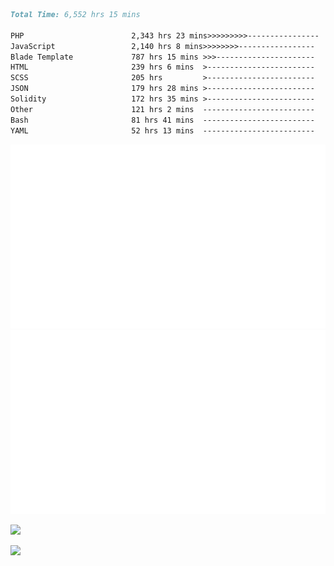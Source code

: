 <!--START_SECTION:waka-->

```markdown
Total Time: 6,552 hrs 15 mins

PHP                        2,343 hrs 23 mins>>>>>>>>>----------------   35.12 %
JavaScript                 2,140 hrs 8 mins>>>>>>>>-----------------   32.07 %
Blade Template             787 hrs 15 mins >>>----------------------   11.80 %
HTML                       239 hrs 6 mins  >------------------------   03.58 %
SCSS                       205 hrs         >------------------------   03.07 %
JSON                       179 hrs 28 mins >------------------------   02.69 %
Solidity                   172 hrs 35 mins >------------------------   02.59 %
Other                      121 hrs 2 mins  -------------------------   01.81 %
Bash                       81 hrs 41 mins  -------------------------   01.22 %
YAML                       52 hrs 13 mins  -------------------------   00.78 %
```

<!--END_SECTION:waka-->

![](https://raw.githubusercontent.com/DrMaxis/github-stats-transparent/output/generated/overview.svg)
![](https://raw.githubusercontent.com/DrMaxis/github-stats-transparent/output/generated/languages.svg)

![](https://git-readme-stats-drmaxis-projects.vercel.app/api?username=drmaxis&show_icons=true&theme=outrun&count_private=true&show=reviews,discussions_started,discussions_answered,prs_merged,prs_merged_percentage&custom_title=2024%20Github%20Rank)
 
<a href="https://count.getloli.com/"><img src="https://count.getloli.com/get/@:maxis-the-alchemist?theme=rule34"></a>
<!-- https://count.getloli.com/get/@alchemist?theme=rule34 -->
<br>
